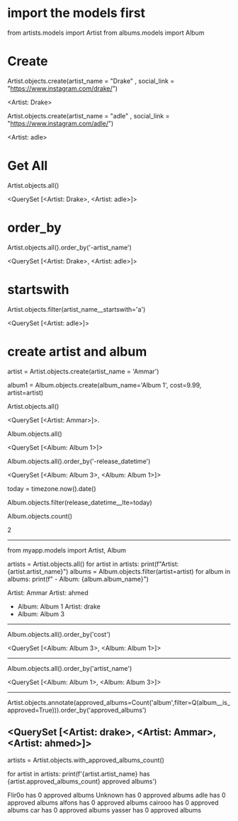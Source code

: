 # import the models first
from artists.models import Artist
from albums.models import Album

# Create
Artist.objects.create(artist_name = "Drake" , social_link = "https://www.instagram.com/drake/")

<Artist: Drake>

Artist.objects.create(artist_name = "adle" , social_link = "https://www.instagram.com/adle/")

<Artist: adle>

# Get All
Artist.objects.all()

<QuerySet [<Artist: Drake>, <Artist: adle>]>

# order_by
Artist.objects.all().order_by('-artist_name')

<QuerySet [<Artist: Drake>, <Artist: adle>]>

# startswith
Artist.objects.filter(artist_name__startswith='a')

<QuerySet [<Artist: adle>]>
# create artist and album

artist = Artist.objects.create(artist_name = 'Ammar') 

album1 = Album.objects.create(album_name='Album 1', cost=9.99, artist=artist)  

Artist.objects.all() 

<QuerySet [<Artist: Ammar>]>.

Album.objects.all()  

<QuerySet [<Album: Album 1>]>

Album.objects.all().order_by('-release_datetime')

<QuerySet [<Album: Album 3>, <Album: Album 1>]>

today = timezone.now().date()

Album.objects.filter(release_datetime__lte=today) 

Album.objects.count()

2

-----------------------
from myapp.models import Artist, Album

artists = Artist.objects.all()
for artist in artists:
    print(f"Artist: {artist.artist_name}")
    albums = Album.objects.filter(artist=artist)
    for album in albums:
        print(f" - Album: {album.album_name}")


Artist: Ammar
Artist: ahmed
 - Album: Album 1
Artist: drake
 - Album: Album 3

-------------------------------

Album.objects.all().order_by('cost')

<QuerySet [<Album: Album 3>, <Album: Album 1>]>

-----------------------------------

Album.objects.all().order_by('artist_name')

<QuerySet [<Album: Album 1>, <Album: Album 3>]>

-----------------------------------

 Artist.objects.annotate(approved_albums=Count('album',filter=Q(album__is_approved=True))).order_by('approved_albums')

 <QuerySet [<Artist: drake>, <Artist: Ammar>, <Artist: ahmed>]>
--------------------------------------------------------------------------------------------------

artists = Artist.objects.with_approved_albums_count()

for artist in artists:
    print(f'{artist.artist_name} has {artist.approved_albums_count} approved albums')

Flir0o has 0 approved albums
Unknown has 0 approved albums
adle has 0 approved albums
alfons has 0 approved albums
cairooo has 0 approved albums
car has 0 approved albums
yasser has 0 approved albums